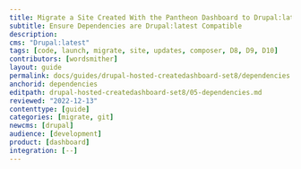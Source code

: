 ```yaml
---
title: Migrate a Site Created With the Pantheon Dashboard to Drupal:latest
subtitle: Ensure Dependencies are Drupal:latest Compatible
description: 
cms: "Drupal:latest"
tags: [code, launch, migrate, site, updates, composer, D8, D9, D10]
contributors: [wordsmither]
layout: guide
permalink: docs/guides/drupal-hosted-createdashboard-set8/dependencies
anchorid: dependencies
editpath: drupal-hosted-createdashboard-set8/05-dependencies.md
reviewed: "2022-12-13"
contenttype: [guide]
categories: [migrate, git]
newcms: [drupal]
audience: [development]
product: [dashboard]
integration: [--]
---
```


<Partial file="drupal/dependencies-compatible.md" />
